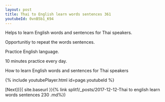```yaml
---
layout: post
title: Thai to English learn words sentences 361 
youtubeId: 0vnB5b1_K94
---
```

 
 
Helps to learn English words and sentences for Thai speakers.

Opportunitiy to repeat the words sentences. 

Practice English language. 
 
10 minutes practice every day. 
 
How to learn English words and sentences for Thai speakers 
 
{% include youtubePlayer.html id=page.youtubeId %}
 
 
[Next]({{ site.baseurl }}{% link  split1/_posts/2017-12-12-Thai to english learn words sentences 230 .md%})
 
